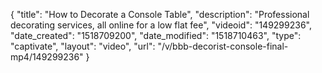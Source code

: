 {
    "title": "How to Decorate a Console Table",
    "description": "Professional decorating services, all online for a low flat fee",
    "videoid": "149299236",
    "date_created": "1518709200",
    "date_modified": "1518710463",
    "type": "captivate",
    "layout": "video",
    "url": "\/v\/bbb-decorist-console-final-mp4\/149299236"
}